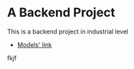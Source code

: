 # A Backend Project

This is a backend project in industrial level

- [Models' link](https://app.eraser.io/workspace/YtPqZ1VogxGy1jzIDkzj)

fkjf
